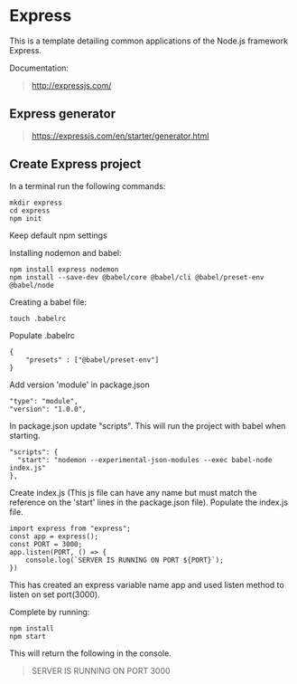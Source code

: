 # Express
This is a template detailing common applications of the Node.js framework Express.

Documentation:

> http://expressjs.com/

## Express generator

> https://expressjs.com/en/starter/generator.html

## Create Express project
In a terminal run the following commands:
```
mkdir express
cd express
npm init
```
Keep default npm settings

Installing nodemon and babel:
```
npm install express nodemon
npm install --save-dev @babel/core @babel/cli @babel/preset-env @babel/node
```

Creating a babel file:
```
touch .babelrc 
```
Populate .babelrc
```
{
    "presets" : ["@babel/preset-env"]
}
```
Add version 'module' in package.json
```
"type": "module",
"version": "1.0.0",
```

In package.json update "scripts". This will run the project with babel when starting.
```
"scripts": {
  "start": "nodemon --experimental-json-modules --exec babel-node index.js"
},
```

Create index.js (This js file can have any name but must match the reference on the 'start' lines in the package.json file).
Populate the index.js file. 
```
import express from "express";
const app = express();
const PORT = 3000;
app.listen(PORT, () => {
    console.log(`SERVER IS RUNNING ON PORT ${PORT}`);
})
```
This has created an express variable name app and used listen method to listen on set port(3000).

Complete by running:
```
npm install
npm start
```

This will return the following in the console. 

> SERVER IS RUNNING ON PORT 3000




